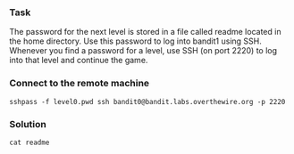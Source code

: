 ### Task

The password for the next level is stored in a file called readme located in the home directory. Use this password to log into bandit1 using SSH. Whenever you find a password for a level, use SSH (on port 2220) to log into that level and continue the game.

### Connect to the remote machine

```
sshpass -f level0.pwd ssh bandit0@bandit.labs.overthewire.org -p 2220
```

### Solution

```
cat readme
```
